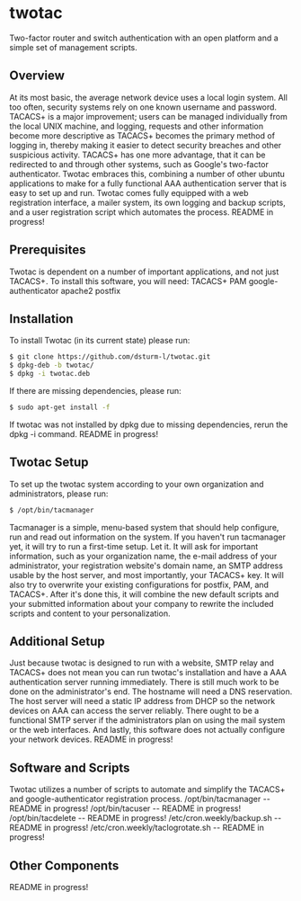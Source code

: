 # twotac
Two-factor router and switch authentication with an open platform and a simple set of management scripts.

## Overview
At its most basic, the average network device uses a local login system. All too often, security systems rely on one known username and password. TACACS+ is a major improvement; users can be managed individually from the local UNIX machine, and logging, requests and other information become more descriptive as TACACS+ becomes the primary method of logging in, thereby making it easier to detect security breaches and other suspicious activity. TACACS+ has one more advantage, that it can be redirected to and through other systems, such as Google's two-factor authenticator. Twotac embraces this, combining a number of other ubuntu applications to make for a fully functional AAA authentication server that is easy to set up and run. Twotac comes fully equipped with a web registration interface, a mailer system, its own logging and backup scripts, and a user registration script which automates the process.
README in progress!

## Prerequisites
Twotac is dependent on a number of important applications, and not just TACACS+. To install this software, you will need:
TACACS+
PAM
google-authenticator
apache2
postfix

## Installation
To install Twotac (in its current state) please run:
```bash
$ git clone https://github.com/dsturm-l/twotac.git
$ dpkg-deb -b twotac/
$ dpkg -i twotac.deb
```
If there are missing dependencies, please run:
```bash
$ sudo apt-get install -f
```
If twotac was not installed by dpkg due to missing dependencies, rerun the dpkg -i command.
README in progress!

## Twotac Setup
To set up the twotac system according to your own organization and administrators, please run:
```bash
$ /opt/bin/tacmanager
```
Tacmanager is a simple, menu-based system that should help configure, run and read out information on the system.
If you haven't run tacmanager yet, it will try to run a first-time setup. Let it. It will ask for important information, such as your organization name, the e-mail address of your administrator, your registration website's domain name, an SMTP address usable by the host server, and most importantly, your TACACS+ key. It will also try to overwrite your existing configurations for postfix, PAM, and TACACS+. After it's done this, it will combine the new default scripts and your submitted information about your company to rewrite the included scripts and content to your personalization.

## Additional Setup
Just because twotac is designed to run with a website, SMTP relay and TACACS+ does not mean you can run twotac's installation and have a AAA authentication server running immediately. There is still much work to be done on the administrator's end. The hostname will need a DNS reservation. The host server will need a static IP address from DHCP so the network devices on AAA can access the server reliably. There ought to be a functional SMTP server if the administrators plan on using the mail system or the web interfaces. And lastly, this software does not actually configure your network devices. 
README in progress!

## Software and Scripts
Twotac utilizes a number of scripts to automate and simplify the TACACS+ and google-authenticator registration process.
/opt/bin/tacmanager -- README in progress!
/opt/bin/tacuser -- README in progress!
/opt/bin/tacdelete -- README in progress!
/etc/cron.weekly/backup.sh -- README in progress!
/etc/cron.weekly/taclogrotate.sh -- README in progress!

## Other Components
README in progress!

